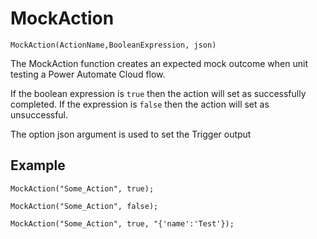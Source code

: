 # MockAction

`MockAction(ActionName,BooleanExpression, json)`

The MockAction function creates an expected mock outcome when unit testing a Power Automate Cloud flow.

If the boolean expression is `true` then the action will set as successfully completed. If the expression is `false` then the action will set as unsuccessful.

The option json argument is used to set the Trigger output

## Example

`MockAction("Some_Action", true);`

`MockAction("Some_Action", false);`

`MockAction("Some_Action", true, "{'name':'Test'});`